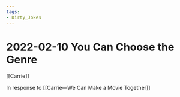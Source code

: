 ```yaml
---
tags:
- Dirty_Jokes
---
```


# 2022-02-10 You Can Choose the Genre



[[Carrie]]

In response to [[Carrie—We Can Make a Movie Together]]